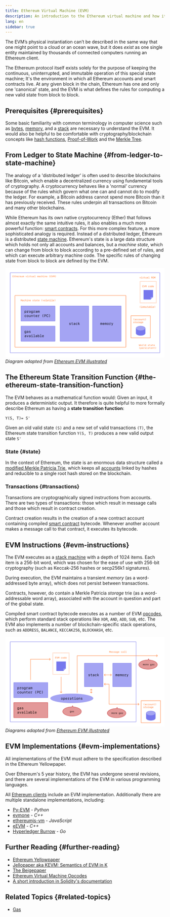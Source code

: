 ```yaml
---
title: Ethereum Virtual Machine (EVM)
description: An introduction to the Ethereum virtual machine and how it relates to state, transactions, and smart contracts.
lang: en
sidebar: true
---
```


The EVM’s physical instantiation can’t be described in the same way that one might point to a cloud or an ocean wave, but it does _exist_ as one single entity maintained by thousands of connected computers running an Ethereum client.

The Ethereum protocol itself exists solely for the purpose of keeping the continuous, uninterrupted, and immutable operation of this special state machine; It's the environment in which all Ethereum accounts and smart contracts live. At any given block in the chain, Ethereum has one and only one 'canonical' state, and the EVM is what defines the rules for computing a new valid state from block to block.

## Prerequisites {#prerequisites}

Some basic familiarity with common terminology in computer science such as [bytes](https://en.wikipedia.org/wiki/Byte), [memory](https://en.wikipedia.org/wiki/Computer_memory), and a [stack](<https://en.wikipedia.org/wiki/Stack_(abstract_data_type)>) are necessary to understand the EVM. It would also be helpful to be comfortable with cryptography/blockchain concepts like [hash functions](https://en.wikipedia.org/wiki/Cryptographic_hash_function), [Proof-of-Work](https://en.wikipedia.org/wiki/Proof_of_work) and the [Merkle Tree](https://en.wikipedia.org/wiki/Merkle_tree).

## From Ledger to State Machine {#from-ledger-to-state-machine}

The analogy of a 'distributed ledger' is often used to describe blockchains like Bitcoin, which enable a decentralized currency using fundamental tools of cryptography. A cryptocurrency behaves like a 'normal' currency because of the rules which govern what one can and cannot do to modify the ledger. For example, a Bitcoin address cannot spend more Bitcoin than it has previously received. These rules underpin all transactions on Bitcoin and many other blockchains.

While Ethereum has its own native cryptocurrency (Ether) that follows almost exactly the same intuitive rules, it also enables a much more powerful function: [smart contracts](/en/developers/docs/smart-contracts/). For this more complex feature, a more sophisticated analogy is required. Instead of a distributed ledger, Ethereum is a distributed [state machine](https://en.wikipedia.org/wiki/Finite-state_machine). Ethereum's state is a large data structure which holds not only all accounts and balances, but a _machine state_, which can change from block to block according to a pre-defined set of rules, and which can execute arbitrary machine code. The specific rules of changing state from block to block are defined by the EVM.

![A diagram showing the make up of the EVM](./evm.png)
_Diagram adapted from [Ethereum EVM illustrated](https://takenobu-hs.github.io/downloads/ethereum_evm_illustrated.pdf)_

## The Ethereum State Transition Function {#the-ethereum-state-transition-function}

The EVM behaves as a mathematical function would: Given an input, it produces a deterministic output. It therefore is quite helpful to more formally describe Ethereum as having a **state transition function**:

```
Y(S, T)= S'
```

Given an old valid state `(S)` and a new set of valid transactions `(T)`, the Ethereum state transition function `Y(S, T)` produces a new valid output state `S'`

### State {#state}

In the context of Ethereum, the state is an enormous data structure called a [modified Merkle Patricia Trie](https://eth.wiki/en/fundamentals/patricia-tree), which keeps all [accounts](/developers/docs/accounts/) linked by hashes and reducible to a single root hash stored on the blockchain.

### Transactions {#transactions}

Transactions are cryptographically signed instructions from accounts. There are two types of transactions: those which result in message calls and those which result in contract creation.

Contract creation results in the creation of a new contract account containing compiled [smart contract](/developers/docs/smart-contracts/anatomy/) bytecode. Whenever another account makes a message call to that contract, it executes its bytecode.

## EVM Instructions {#evm-instructions}

The EVM executes as a [stack machine](https://en.wikipedia.org/wiki/Stack_machine) with a depth of 1024 items. Each item is a 256-bit word, which was chosen for the ease of use with 256-bit cryptography (such as Keccak-256 hashes or secp256k1 signatures).

During execution, the EVM maintains a transient _memory_ (as a word-addressed byte array), which does not persist between transactions.

Contracts, however, do contain a Merkle Patricia _storage_ trie (as a word-addressable word array), associated with the account in question and part of the global state.

Compiled smart contract bytecode executes as a number of EVM [opcodes](https://www.ethervm.io/), which perform standard stack operations like `XOR`, `AND`, `ADD`, `SUB`, etc. The EVM also implements a number of blockchain-specific stack operations, such as `ADDRESS`, `BALANCE`, `KECCAK256`, `BLOCKHASH`, etc.

![A diagram showing where gas is needed for EVM operations](../gas/gas.png)
_Diagrams adapted from [Ethereum EVM illustrated](https://takenobu-hs.github.io/downloads/ethereum_evm_illustrated.pdf)_

<!-- TODO add full list from  https://eth.wiki/concepts/evm/implementations -->

## EVM Implementations {#evm-implementations}

All implementations of the EVM must adhere to the specification described in the Ethereum Yellowpaper.

Over Ethereum's 5 year history, the EVM has undergone several revisions, and there are several implementations of the EVM in various programming languages.

All [Ethereum clients](/developers/docs/nodes-and-clients/#clients) include an EVM implementation. Additionally there are multiple standalone implementations, including:

- [Py-EVM](https://github.com/ethereum/py-evm) - _Python_
- [evmone](https://github.com/ethereum/evmone) - _C++_
- [ethereumjs-vm](https://github.com/ethereumjs/ethereumjs-vm) - _JavaScript_
- [eEVM](https://github.com/microsoft/eevm) - _C++_
- [Hyperledger Burrow](https://github.com/hyperledger/burrow) - _Go_

## Further Reading {#further-reading}

- [Ethereum Yellowpaper](https://ethereum.github.io/yellowpaper/paper.pdf)
- [Jellopaper aka KEVM: Semantics of EVM in K](https://jellopaper.org/)
- [The Beigepaper](https://github.com/chronaeon/beigepaper)
- [Ethereum Virtual Machine Opcodes](https://www.ethervm.io/)
- [A short introduction in Solidity's documentation](https://docs.soliditylang.org/en/latest/introduction-to-smart-contracts.html#index-6)

## Related Topics {#related-topics}

- [Gas](/en/developers/docs/gas/)
